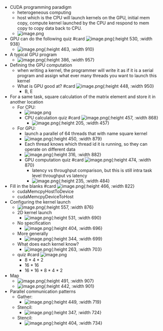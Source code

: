 - CUDA programming paradigm
	- heterogeneous computing
	- host which is the CPU will launch kernels on the GPU, initial mem copy, compute kernel launched by the CPU and respond to mem copy to copy data back to CPU.
	- ![image.png](../assets/image_1714356164560_0.png)
- GPU can do the following quiz #card
  ![image.png](../assets/image_1714356032282_0.png){:height 530, :width 938}
	- ![image.png](../assets/image_1714356064711_0.png){:height 463, :width 910}
- A typical GPU program
	- ![image.png](../assets/image_1714356348400_0.png){:height 386, :width 957}
- Defining the GPU computation
	- when writing a kernel, the programmer will write it as if it is a serial program and assign what ever many threads you want to launch this kernel
	- What is GPU good at? #card
	  ![image.png](../assets/image_1714356473264_0.png){:height 448, :width 950}
		- B, E
- For a same task, square calculation of the matrix element and store it in another location
	- For CPU:
		- ![image.png](../assets/image_1714357589290_0.png)
		- CPU calculation quiz #card
		  ![image.png](../assets/image_1714357643139_0.png){:height 457, :width 868}
			- ![image.png](../assets/image_1714357673851_0.png){:height 205, :width 457}
	- For GPU:
		- launch a parallel of 64 threads that with name square kernel
		- ![image.png](../assets/image_1714357748887_0.png){:height 450, :width 879}
		- Each thread knows which thread id it is running, so they can operate on different data
		- ![image.png](../assets/image_1714357850397_0.png){:height 316, :width 882}
		- GPU computation quiz #card
		  ![image.png](../assets/image_1714357909771_0.png){:height 474, :width 870}
			- latency vs throughput comparison, but this is still intra task level throughput vs latency
			- ![image.png](../assets/image_1714357931834_0.png){:height 235, :width 484}
- Fill in the blanks #card
  ![image.png](../assets/image_1714358707021_0.png){:height 466, :width 822}
	- cudaMemcpyHostToDevice
	- cudaMemcpyDeviceToHost
- Configuring the kernel launch
	- ![image.png](../assets/image_1714360837209_0.png){:height 557, :width 876}
	- 2D kernel launch
		- ![image.png](../assets/image_1714360877822_0.png){:height 531, :width 690}
	- No specification
		- ![image.png](../assets/image_1714360958282_0.png){:height 404, :width 696}
	- More generally
		- ![image.png](../assets/image_1714361006544_0.png){:height 344, :width 699}
	- What does each kernel know?
		- ![image.png](../assets/image_1714361037396_0.png){:height 263, :width 703}
	- quiz #card
	  ![image.png](../assets/image_1714361101858_0.png)
		- 8 * 4 * 2
		- 16 * 16
		- 16 * 16 * 8 * 4 * 2
- Map
	- ![image.png](../assets/image_1714372208967_0.png){:height 491, :width 907}
	- ![image.png](../assets/image_1714372250036_0.png){:height 442, :width 901}
- Parallel communication patterns
	- Gather:
		- ![image.png](../assets/image_1714380053667_0.png){:height 449, :width 719}
	- Stencil:
		- ![image.png](../assets/image_1714382049605_0.png){:height 347, :width 724}
	- Stencil:
		- ![image.png](../assets/image_1714382298119_0.png){:height 404, :width 734}